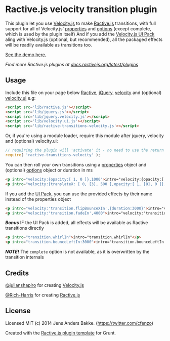 # Ractive.js velocity transition plugin

This plugin let you use [Velocity.js](http://velocityjs.org") to make [Ractive.js](http://ractivejs.org) transitions, with full support for all of Velocity.js' [properties](http://julian.com/research/velocity/#properties) and [options](http://julian.com/research/velocity/#easing) (except complete, which is used by the plugin itself)
And if you add the <a href="http://julian.com/research/velocity/#uiPack">Velocity.js UI Pack</a> aling with Velocity.js (optional, but recommended), all the packaged effects will be readily available as transitions too.

[See the demo here.](http://cfenzo.github.io/ractive-transitions-velocity)

*Find more Ractive.js plugins at [docs.ractivejs.org/latest/plugins](http://docs.ractivejs.org/latest/plugins)*

## Usage

Include this file on your page below [Ractive](http://ractivejs.org), [jQuery](http://jquery.com), [velocity](http://velocityjs.org) and (optional) [velocity.ui](http://julian.com/research/velocity/#uiPack) e.g:

```html
<script src='lib/ractive.js'></script>
<script src='lib/jquery.js'></script>
<script src='lib/jquery.velocity.js'></script>
<script src='lib/velocity.ui.js'></script>
<script src='lib/ractive-transitions-velocity.js'></script>
```

Or, if you're using a module loader, require this module after jquery, velocity and (optional) velocity.ui:

```js
// requiring the plugin will 'activate' it - no need to use the return value
require( 'ractive-transitions-velocity' );
```

You can then roll your own transitions using a [properties](http://julian.com/research/velocity/#properties) object and (optional) [options](http://julian.com/research/velocity/#easing) object or duration in ms 
```html
<p intro="velocity:{opacity:[ 1, 0 ]},1000">intro="velocity:{opacity:[ 1, 0 ]},1000"</p>
<p intro="velocity:{translateX: [ 0, [3], 500 ],opacity:[ 1, [8], 0 ]},{duration:1000,loop:2}">intro="velocity:{translateX: [ 0, [3], 500 ],opacity:[ 1, [8], 0 ]},{duration:1000,loop:2}"</p>
````

If you add the [UI Pack](http://julian.com/research/velocity/#uiPack), you can use the provided effects by their name instead of the properties object
```html
<p intro="velocity:'transition.flipBounceXIn',{duration:3000}">intro="velocity:'transition.flipBounceXIn',{duration:3000}"</p>
<p intro="velocity:'transition.fadeIn',4000">intro="velocity:'transition.fadeIn',4000"</p>
```

***Bonus*** IF the UI Pack is added, all effects will be available as Ractive transitions directly
```html
<p intro="transition.whirlIn">intro="transition.whirlIn"</p>
<p intro="transition.bounceLeftIn:3000">intro="transition.bounceLeftIn:3000"</p>
```

***NOTE!*** The `complete` option is not available, as it is overwritten by the transition internals

## Credits

[@julianshapiro](https://github.com/julianshapiro) for creating [Velocity.js](http://velocityjs.org)

[@Rich-Harris](https://github.com/Rich-Harris) for creating [Ractive.js](http://ractivejs.org)


## License

Licensed MIT (c) 2014 Jens Anders Bakke. (https://twitter.com/cfenzo)

Created with the [Ractive.js plugin template](https://github.com/ractivejs/plugin-template) for Grunt.
